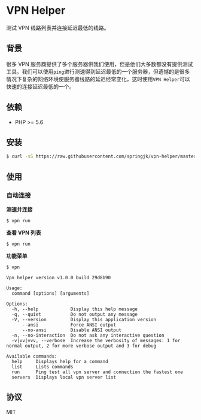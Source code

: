 # VPN Helper
测试 VPN 线路列表并连接延迟最低的线路。

## 背景
很多 VPN 服务商提供了多个服务器供我们使用，但是他们大多数都没有提供测试工具。我们可以使用`ping`进行测速得到延迟最低的一个服务器，但遗憾的是很多情况下复杂的网络环境使服务器线路的延迟经常变化，这时使用`VPN Helper`可以快速的连接延迟最低的一个。

## 依赖
* PHP >= 5.6

## 安装
``` bash
$ curl -sS https://raw.githubusercontent.com/springjk/vpn-helper/master/installer | php
```
## 使用
### 自动连接
**测速并连接**

``` shell
$ vpn run
```

**查看 VPN 列表**

``` shell
$ vpn run
```

**功能菜单**

``` shell
$ vpn

Vpn helper version v1.0.0 build 29d8b90

Usage:
  command [options] [arguments]

Options:
  -h, --help            Display this help message
  -q, --quiet           Do not output any message
  -V, --version         Display this application version
      --ansi            Force ANSI output
      --no-ansi         Disable ANSI output
  -n, --no-interaction  Do not ask any interactive question
  -v|vv|vvv, --verbose  Increase the verbosity of messages: 1 for normal output, 2 for more verbose output and 3 for debug

Available commands:
  help     Displays help for a command
  list     Lists commands
  run      Ping test all vpn server and connection the fastest one
  servers  Displays local vpn server list
```
## 协议
MIT

